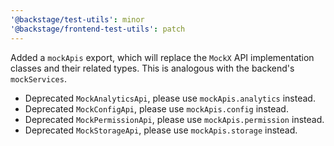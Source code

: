 ```yaml
---
'@backstage/test-utils': minor
'@backstage/frontend-test-utils': patch
---
```


Added a `mockApis` export, which will replace the `MockX` API implementation classes and their related types. This is analogous with the backend's `mockServices`.

- Deprecated `MockAnalyticsApi`, please use `mockApis.analytics` instead.
- Deprecated `MockConfigApi`, please use `mockApis.config` instead.
- Deprecated `MockPermissionApi`, please use `mockApis.permission` instead.
- Deprecated `MockStorageApi`, please use `mockApis.storage` instead.
